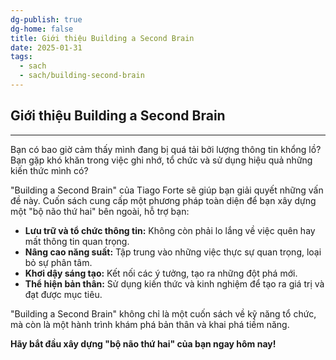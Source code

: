 ```yaml
---
dg-publish: true
dg-home: false
title: Giới thiệu Building a Second Brain
date: 2025-01-31
tags:
  - sach
  - sach/building-second-brain
---
```

## Giới thiệu Building a Second Brain
---

Bạn có bao giờ cảm thấy mình đang bị quá tải bởi lượng thông tin khổng lồ? Bạn gặp khó khăn trong việc ghi nhớ, tổ chức và sử dụng hiệu quả những kiến thức mình có?

"Building a Second Brain" của Tiago Forte sẽ giúp bạn giải quyết những vấn đề này. Cuốn sách cung cấp một phương pháp toàn diện để bạn xây dựng một "bộ não thứ hai" bên ngoài, hỗ trợ bạn:

* **Lưu trữ và tổ chức thông tin:** Không còn phải lo lắng về việc quên hay mất thông tin quan trọng.
* **Nâng cao năng suất:** Tập trung vào những việc thực sự quan trọng, loại bỏ sự phân tâm.
* **Khơi dậy sáng tạo:** Kết nối các ý tưởng, tạo ra những đột phá mới.
* **Thể hiện bản thân:**  Sử dụng kiến thức và kinh nghiệm để tạo ra giá trị và đạt được mục tiêu.

"Building a Second Brain" không chỉ là một cuốn sách về kỹ năng tổ chức, mà còn là một hành trình khám phá bản thân và khai phá tiềm năng. 

**Hãy bắt đầu xây dựng "bộ não thứ hai" của bạn ngay hôm nay!**